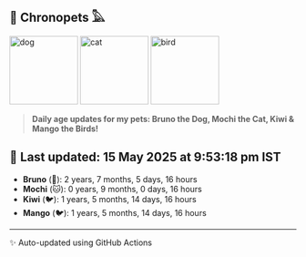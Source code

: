 ## 🐾 Chronopets 𓅓

<img src="https://media.giphy.com/media/3oriO0OEd9QIDdllqo/giphy.gif" width="120" height="120" alt="dog"> <img src="https://media.giphy.com/media/OmK8lulOMQ9XO/giphy.gif" width="120" height="120" alt="cat"> <img src="https://media.giphy.com/media/1dMNq7sH2v5i/giphy.gif" width="120" height="120" alt="bird"> 

> **Daily age updates for my pets: Bruno the Dog, Mochi the Cat, Kiwi & Mango the Birds!**

## 📅 Last updated: 15 May 2025 at 9:53:18 pm IST

- **Bruno** (🐶): 2 years, 7 months, 5 days, 16 hours
- **Mochi** (🐱): 0 years, 9 months, 0 days, 16 hours
- **Kiwi** (🐦): 1 years, 5 months, 14 days, 16 hours
- **Mango** (🐦): 1 years, 5 months, 14 days, 16 hours

---
✨ Auto-updated using GitHub Actions
